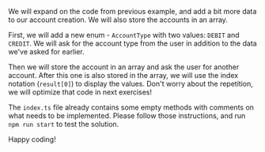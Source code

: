 We will expand on the code from previous example, and add a bit more data to our account creation. We will also
store the accounts in an array.

First, we will add a new enum - `AccountType` with two values: `DEBIT` and `CREDIT`.
We will ask for the account type from the user in addition to the data we've asked for earlier.

Then we will store the account in an array and ask the user for another account. After this one is also stored in the 
array, we will use the index notation (`result[0]`) to display the values. Don't worry about the repetition, we will 
optimize that code in next exercises!

The `index.ts` file already contains some empty methods with comments on what needs to be implemented. Please follow those instructions, 
and run `npm run start` to test the solution.

Happy coding!